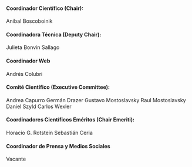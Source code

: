 #### Coordinador Científico (Chair):
Anibal Boscoboinik

#### Coordinadora Técnica (Deputy Chair):
Julieta Bonvin Sallago

#### Coordinador Web
Andrés Colubri

#### Comité Científico (Executive Committee):
Andrea Capurro
Germán Drazer
Gustavo Mostoslavsky
Raul Mostoslavsky
Daniel Szyld
Carlos Wexler

#### Coordinadores Científicos Eméritos (Chair Emeriti):
Horacio G. Rotstein
Sebastián Ceria

#### Coordinador de Prensa y Medios Sociales
Vacante
